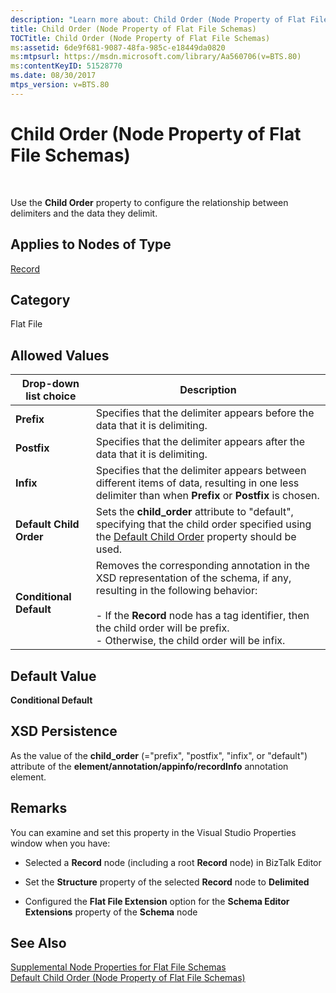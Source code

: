 ```yaml
---
description: "Learn more about: Child Order (Node Property of Flat File Schemas)"
title: Child Order (Node Property of Flat File Schemas)
TOCTitle: Child Order (Node Property of Flat File Schemas)
ms:assetid: 6de9f681-9087-48fa-985c-e18449da0820
ms:mtpsurl: https://msdn.microsoft.com/library/Aa560706(v=BTS.80)
ms:contentKeyID: 51528770
ms.date: 08/30/2017
mtps_version: v=BTS.80
---
```


# Child Order (Node Property of Flat File Schemas)

 

Use the **Child Order** property to configure the relationship between delimiters and the data they delimit.

## Applies to Nodes of Type

[Record](record-node-properties.md)

## Category

Flat File

## Allowed Values

<table>
<thead>
<tr class="header">
<th>Drop-down list choice</th>
<th>Description</th>
</tr>
</thead>
<tbody>
<tr class="odd">
<td><strong>Prefix</strong></td>
<td>Specifies that the delimiter appears before the data that it is delimiting.</td>
</tr>
<tr class="even">
<td><strong>Postfix</strong></td>
<td>Specifies that the delimiter appears after the data that it is delimiting.</td>
</tr>
<tr class="odd">
<td><strong>Infix</strong></td>
<td>Specifies that the delimiter appears between different items of data, resulting in one less delimiter than when <strong>Prefix</strong> or <strong>Postfix</strong> is chosen.</td>
</tr>
<tr class="even">
<td><strong>Default Child Order</strong></td>
<td>Sets the <strong>child_order</strong> attribute to &quot;default&quot;, specifying that the child order specified using the <a href="default-child-order-node-property-of-flat-file-schemas.md">Default Child Order</a> property should be used.</td>
</tr>
<tr class="odd">
<td><strong>Conditional Default</strong></td>
<td>Removes the corresponding annotation in the XSD representation of the schema, if any, resulting in the following behavior:<br />
<br />
- If the <strong>Record</strong> node has a tag identifier, then the child order will be prefix.<br />
- Otherwise, the child order will be infix.</td>
</tr>
</tbody>
</table>


## Default Value

**Conditional Default**

## XSD Persistence

As the value of the **child\_order** (="prefix", "postfix", "infix", or "default") attribute of the **element/annotation/appinfo/recordInfo** annotation element.

## Remarks

You can examine and set this property in the Visual Studio Properties window when you have:

  - Selected a **Record** node (including a root **Record** node) in BizTalk Editor

  - Set the **Structure** property of the selected **Record** node to **Delimited**

  - Configured the **Flat File Extension** option for the **Schema Editor Extensions** property of the **Schema** node

## See Also

[Supplemental Node Properties for Flat File Schemas](supplemental-node-properties-for-flat-file-schemas.md)  
[Default Child Order (Node Property of Flat File Schemas)](default-child-order-node-property-of-flat-file-schemas.md)

